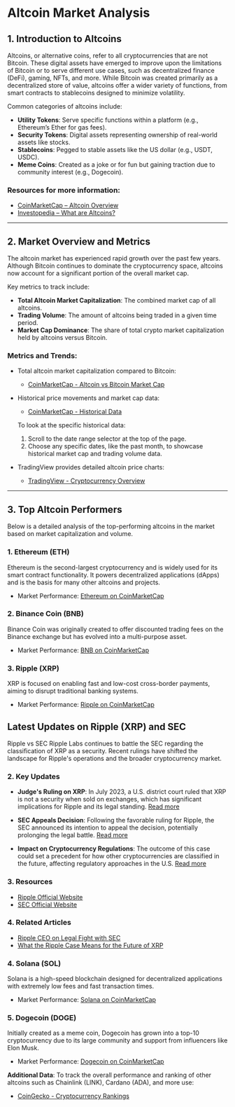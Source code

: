 # **Altcoin Market Analysis**

## **1. Introduction to Altcoins**
Altcoins, or alternative coins, refer to all cryptocurrencies that are not Bitcoin. These digital assets have emerged to improve upon the limitations of Bitcoin or to serve different use cases, such as decentralized finance (DeFi), gaming, NFTs, and more. While Bitcoin was created primarily as a decentralized store of value, altcoins offer a wider variety of functions, from smart contracts to stablecoins designed to minimize volatility.

Common categories of altcoins include:
- **Utility Tokens**: Serve specific functions within a platform (e.g., Ethereum’s Ether for gas fees).
- **Security Tokens**: Digital assets representing ownership of real-world assets like stocks.
- **Stablecoins**: Pegged to stable assets like the US dollar (e.g., USDT, USDC).
- **Meme Coins**: Created as a joke or for fun but gaining traction due to community interest (e.g., Dogecoin).

### **Resources for more information**:
- [CoinMarketCap – Altcoin Overview](https://coinmarketcap.com/alexandria/glossary/altcoin)
- [Investopedia – What are Altcoins?](https://www.investopedia.com/terms/a/altcoin.asp)

---

## **2. Market Overview and Metrics**
The altcoin market has experienced rapid growth over the past few years. Although Bitcoin continues to dominate the cryptocurrency space, altcoins now account for a significant portion of the overall market cap.

Key metrics to track include:
- **Total Altcoin Market Capitalization**: The combined market cap of all altcoins.
- **Trading Volume**: The amount of altcoins being traded in a given time period.
- **Market Cap Dominance**: The share of total crypto market capitalization held by altcoins versus Bitcoin.
  
### **Metrics and Trends**:
- Total altcoin market capitalization compared to Bitcoin:
  - [CoinMarketCap - Altcoin vs Bitcoin Market Cap](https://coinmarketcap.com/charts/)
  
- Historical price movements and market cap data:
  - [CoinMarketCap - Historical Data](https://coinmarketcap.com/historical/)
  
  To look at the specific historical data:
    1. Scroll to the date range selector at the top of the page.
    2. Choose any specific dates, like the past month, to showcase historical market cap and trading volume data.

- TradingView provides detailed altcoin price charts:
  - [TradingView - Cryptocurrency Overview](https://www.tradingview.com/symbols/TOTAL2/)

---

## **3. Top Altcoin Performers**
Below is a detailed analysis of the top-performing altcoins in the market based on market capitalization and volume.

### **1. Ethereum (ETH)**
Ethereum is the second-largest cryptocurrency and is widely used for its smart contract functionality. It powers decentralized applications (dApps) and is the basis for many other altcoins and projects.
- Market Performance: [Ethereum on CoinMarketCap](https://coinmarketcap.com/currencies/ethereum/)
  
### **2. Binance Coin (BNB)**
Binance Coin was originally created to offer discounted trading fees on the Binance exchange but has evolved into a multi-purpose asset.
- Market Performance: [BNB on CoinMarketCap](https://coinmarketcap.com/currencies/binance-coin/)

### **3. Ripple (XRP)**
XRP is focused on enabling fast and low-cost cross-border payments, aiming to disrupt traditional banking systems.
- Market Performance: [Ripple on CoinMarketCap](https://coinmarketcap.com/currencies/xrp/)

## Latest Updates on Ripple (XRP) and SEC

Ripple vs SEC
Ripple Labs continues to battle the SEC regarding the classification of XRP as a security. Recent rulings have shifted the landscape for Ripple's operations and the broader cryptocurrency market.

### 2. Key Updates

- **Judge's Ruling on XRP**: In July 2023, a U.S. district court ruled that XRP is not a security when sold on exchanges, which has significant implications for Ripple and its legal standing. [Read more](https://www.coindesk.com/policy/2023/07/13/ripple-wins-sec-case/)

- **SEC Appeals Decision**: Following the favorable ruling for Ripple, the SEC announced its intention to appeal the decision, potentially prolonging the legal battle. [Read more](https://www.reuters.com/legal/us-sec-appeals-ruling-that-ripple-xrp-is-not-security-2023-08-03/)

- **Impact on Cryptocurrency Regulations**: The outcome of this case could set a precedent for how other cryptocurrencies are classified in the future, affecting regulatory approaches in the U.S. [Read more](https://www.theblock.co/news/243406/what-the-ripple-case-means-for-crypto-regulation)

### 3. Resources
- [Ripple Official Website](https://ripple.com/)
- [SEC Official Website](https://www.sec.gov/)

### 4. Related Articles
- [Ripple CEO on Legal Fight with SEC](https://www.cnbc.com/2023/07/14/ripple-ceo-on-secs-appeal-future-of-crypto.html)
- [What the Ripple Case Means for the Future of XRP](https://www.investopedia.com/ripple-case-5115204)


### **4. Solana (SOL)**
Solana is a high-speed blockchain designed for decentralized applications with extremely low fees and fast transaction times.
- Market Performance: [Solana on CoinMarketCap](https://coinmarketcap.com/currencies/solana/)

### **5. Dogecoin (DOGE)**
Initially created as a meme coin, Dogecoin has grown into a top-10 cryptocurrency due to its large community and support from influencers like Elon Musk.
- Market Performance: [Dogecoin on CoinMarketCap](https://coinmarketcap.com/currencies/dogecoin/)

**Additional Data**:
To track the overall performance and ranking of other altcoins such as Chainlink (LINK), Cardano (ADA), and more use:
- [CoinGecko - Cryptocurrency Rankings](https://www.coingecko.com/en)

